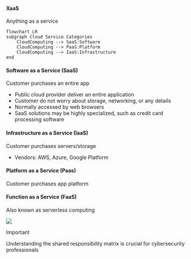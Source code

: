 #### XaaS
Anything as a service

```mermaid
flowchart LR
subgraph Cloud Service Categories
	CloudComputing --> SaaS:Software
	CloudComputing --> PaaS:Platform
	CloudComputing --> IaaS:Infrastructure
end
```
#### Software as a Service (SaaS)
Customer purchases an entire app
- Public cloud provider deliver an entire application
- Customer do not worry about storage, networking, or any details
- Normally accessed by web browsers
- SaaS solutions may be highly specialized, such as credit card processing software
#### Infrastructure as a Service (IaaS)
Customer purchases servers/storage
- Vendors: AWS, Azure, Google Platform
#### Platform as a Service (Paas)
Customer purchases app platform
#### Function as a Service (FaaS)
Also known as serverless computing

<img src="https://rewind.com/wp-content/uploads/2021/03/RWD_Shared_Responsibility_Graphics_V0.01_Graph1-1280x720.jpg?crop=1">

> [!important]
> Understanding the shared responsibility matrix is crucial for cybersecurity professionals

